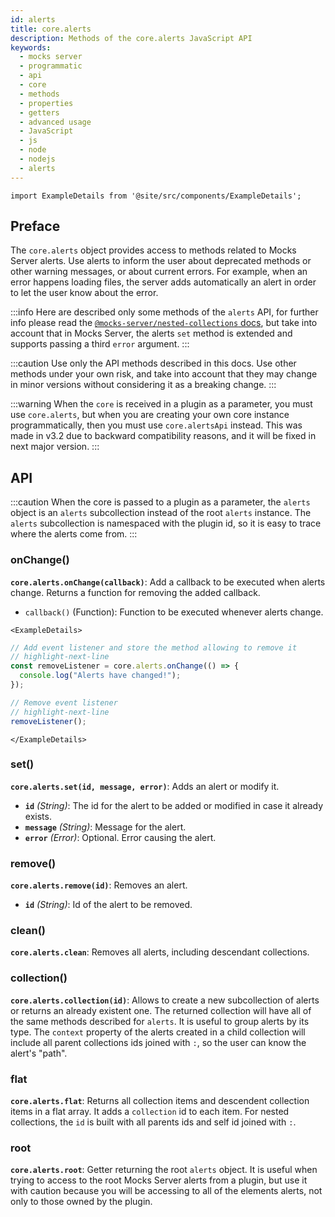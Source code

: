 ```yaml
---
id: alerts
title: core.alerts
description: Methods of the core.alerts JavaScript API
keywords:
  - mocks server
  - programmatic
  - api
  - core
  - methods
  - properties
  - getters
  - advanced usage
  - JavaScript
  - js
  - node
  - nodejs
  - alerts
---
```


```mdx-code-block
import ExampleDetails from '@site/src/components/ExampleDetails';
```

## Preface

The `core.alerts` object provides access to methods related to Mocks Server alerts. Use alerts to inform the user about deprecated methods or other warning messages, or about current errors. For example, when an error happens loading files, the server adds automatically an alert in order to let the user know about the error.

:::info
Here are described only some methods of the `alerts` API, for further info please read the [`@mocks-server/nested-collections` docs](https://github.com/mocks-server/main/tree/master/packages/nested-collections/README.md), but take into account that in Mocks Server, the alerts `set` method is extended and supports passing a third `error` argument. 
:::

:::caution
Use only the API methods described in this docs. Use other methods under your own risk, and take into account that they may change in minor versions without considering it as a breaking change.
:::

:::warning
When the `core` is received in a plugin as a parameter, you must use `core.alerts`, but when you are creating your own core instance programmatically, then you must use `core.alertsApi` instead. This was made in v3.2 due to backward compatibility reasons, and it will be fixed in next major version.
:::

## API

:::caution
When the core is passed to a plugin as a parameter, the `alerts` object is an `alerts` subcollection instead of the root `alerts` instance. The `alerts` subcollection is namespaced with the plugin id, so it is easy to trace where the alerts come from.
:::

### onChange()

__`core.alerts.onChange(callback)`__: Add a callback to be executed when alerts change. Returns a function for removing the added callback.
* `callback()` (Function): Function to be executed whenever alerts change.

```mdx-code-block
<ExampleDetails>
```

```js
// Add event listener and store the method allowing to remove it
// highlight-next-line
const removeListener = core.alerts.onChange(() => {
  console.log("Alerts have changed!");
});

// Remove event listener
// highlight-next-line
removeListener();
```

```mdx-code-block
</ExampleDetails>
```

### set()

__`core.alerts.set(id, message, error)`__: Adds an alert or modify it.
* __`id`__ _(String)_: The id for the alert to be added or modified in case it already exists.
* __`message`__ _(String)_: Message for the alert.
* __`error`__ _(Error)_: Optional. Error causing the alert.

### remove()

__`core.alerts.remove(id)`__: Removes an alert.
* __`id`__ _(String)_: Id of the alert to be removed.

### clean()

__`core.alerts.clean`__: Removes all alerts, including descendant collections.

### collection()

__`core.alerts.collection(id)`__: Allows to create a new subcollection of alerts or returns an already existent one. The returned collection will have all of the same methods described for `alerts`. It is useful to group alerts by its type. The `context` property of the alerts created in a child collection will include all parent collections ids joined with `:`, so the user can know the alert's "path".

### flat

__`core.alerts.flat`__: Returns all collection items and descendent collection items in a flat array. It adds a `collection` id to each item. For nested collections, the `id` is built with all parents ids and self id joined with `:`.

### root

__`core.alerts.root`__: Getter returning the root `alerts` object. It is useful when trying to access to the root Mocks Server alerts from a plugin, but use it with caution because you will be accessing to all of the elements alerts, not only to those owned by the plugin.

